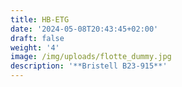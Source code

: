 ```yaml
---
title: HB-ETG
date: '2024-05-08T20:43:45+02:00'
draft: false
weight: '4'
image: /img/uploads/flotte_dummy.jpg
description: '**Bristell B23-915**'
---
```


